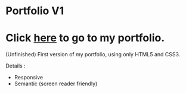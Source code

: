 # Portfolio V1

# Click [here](https://caiokenedy.github.io/Portfolio/) to go to my portfolio. 


(Unfinished) First version of my portfolio, using only HTML5 and CSS3.


Details :
- Responsive
- Semantic (screen reader friendly)
